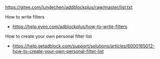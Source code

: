https://gitee.com/lundechen/addblockplus/raw/master/list.txt

How to write filters 

- https://help.eyeo.com/adblockplus/how-to-write-filters

How to create your own personal filter list 

- https://help.getadblock.com/support/solutions/articles/6000165012-how-to-create-your-own-personal-filter-list

